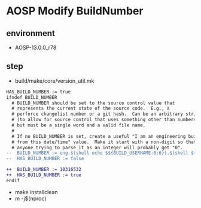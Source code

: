 # AOSP Modify BuildNumber

## environment
* AOSP-13.0.0_r78

## step
* build/make/core/version_util.mk

```diff
HAS_BUILD_NUMBER := true
ifndef BUILD_NUMBER
  # BUILD_NUMBER should be set to the source control value that
  # represents the current state of the source code.  E.g., a
  # perforce changelist number or a git hash.  Can be an arbitrary string
  # (to allow for source control that uses something other than numbers),
  # but must be a single word and a valid file name.
  #
  # If no BUILD_NUMBER is set, create a useful "I am an engineering build
  # from this date/time" value.  Make it start with a non-digit so that
  # anyone trying to parse it as an integer will probably get "0".
--  BUILD_NUMBER := eng.$(shell echo $${BUILD_USERNAME:0:6}).$(shell $(DATE) +%Y%m%d.%H%M%S)
--  HAS_BUILD_NUMBER := false

++  BUILD_NUMBER := 10316532
++  HAS_BUILD_NUMBER := true
endif
```
* make installclean
* m -j$(nproc)
